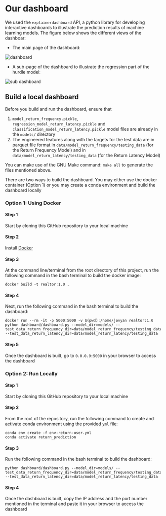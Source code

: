 # Our dashboard

We used the `explainerdashboard` API, a python library for developing interactive dashboards to illustrate the prediction results of machine learning models. The figure below shows the different views of the dashboar:

- The main page of the dashboard:

![dashboard](https://github.com/UBC-MDS/realtor_will_they_return/blob/FTR-SIQI-dashboard/img/dashboard.png)

- A sub-page of the dashboard to illustrate the regression part of the hurdle model: 

![sub dashboard](https://github.com/UBC-MDS/realtor_will_they_return/blob/FTR-SIQI-dashboard/img/sub-dashboard.png)

## Build a local dashboard

Before you build and run the dashboard, ensure that

1. `model_return_frequency.pickle`, `regression_model_return_latency.pickle` and `classification_model_return_latency.pickle` model files are already in the `models/` directory
2. The engineered features along with the targets for the test data are in parquet file format in `data/model_return_frequency/testing_data` (for the Return Frequency Model) and in `data/model_return_latency/testing_data` (for the Return Latency Model)

You can make use of the GNU Make command: `make all` to generate the files mentioned above.

There are two ways to build the dashboard. You may either use the docker container (Option 1) or you may create a conda environment and build the dashboard locally

### Option 1: Using Docker

#### Step 1
Start by cloning this GitHub repository to your local machine

#### Step 2
Install
[Docker](https://www.docker.com/get-started)

#### Step 3

At the command line/terminal
from the root directory of this project, run the following command in the bash terminal to build the docker image:

```
docker build -t realtor:1.0 .
```
#### Step 4

Next, run the following command in the bash terminal to build the dashboard:

```
docker run --rm -it -p 5000:5000 -v $(pwd):/home/jovyan realtor:1.0 python dashboard/dashboard.py --model_dir=models/ --test_data_return_frequency_dir=data/model_return_frequency/testing_data --test_data_return_latency_dir=data/model_return_latency/testing_data

```

#### Step 5

Once the dashboard is built, go to `0.0.0.0:5000` in your browser to access the dashboard


### Option 2: Run Locally

#### Step 1
Start by cloning this GitHub repository to your local machine

#### Step 2
From the root of the repository, run the following command to create and activate conda environment using the provided `yml` file:
```
conda env create -f env-return-user.yml
conda activate return_prediction
```

#### Step 3
Run the following command in the bash terminal to build the dashboard:
```
python dashboard/dashboard.py --model_dir=models/ --test_data_return_frequency_dir=data/model_return_frequency/testing_data --test_data_return_latency_dir=data/model_return_latency/testing_data

```

#### Step 4

Once the dashboard is built, copy the IP address and the port number mentioned in the terminal and paste it in your browser to access the dashboard

